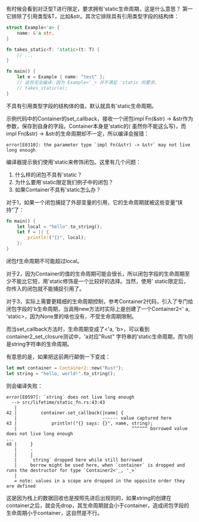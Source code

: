 有时候会看到对泛型T进行限定，要求拥有'static生命周期，这是什么意思？ 第一它排除了引用类型&T，比如&str。其次它排除具有引用类型字段的结构体：

```rust
struct Example<'a> {
    name: &'a str,
}

fn takes_static<T: 'static>(t: T) {
    // ...
}

fn main() {
    let e = Example { name: "test" };
    // 这将无法编译，因为 Example<'_> 并不满足 'static 的要求。
    // takes_static(e);
}
```

不具有引用类型字段的结构体的值，默认就具有'static生命周期。

示例代码中的Container的set_callback，接收一个闭包impl Fn(&str) -> &str作为参数，保存到自身的字段。Container本身是'static的(
虽然你不能这么写)，而impl Fn(&str) -> &str的生命周期却不一定，所以编译会报错：

```
error[E0310]: the parameter type `impl Fn(&str) -> &str` may not live long enough
```

编译器提示我们使用'static来修饰闭包。这里有几个问题：

1. 什么样的闭包不具有'static？
2. 为什么要用'static限定我们例子中的闭包？
3. 如果Container不具有'static怎么办？

对于1，如果一个闭包捕捉了外部变量的引用，它的生命周期就被这些变量“挟持”了：

```rust
fn main() {
    let local = "hello".to_string();
    let f = || {
        println!("{}", local);
    };
}
```

闭包f生命周期不可能超过local。

对于2，因为Container的值的生命周期可能会很长，所以闭包字段的生命周期至少不能比它短，用'static修饰是一个比较好的选择。当然，使用'
static限定后，你传入的闭包就不能捕捉引用了。

对于3，实际上需要更精细的生命周期控制，参考Container2代码，引入了专门给闭包字段的'b生命周期，当调用new方法时实际上是创建了一个Container2<'
a, 'static>，因为None里的啥也没有，不受生命周期限制。

而当set_callback方法时，生命周期变成了<'a, 'b>，可以看到container2_set_closure测试中，'a对应"Rust"
字符串的'static生命周期，而'b则是string字符串的生命周期。

有意思的是，如果把这前两行颠倒一下变成：

```rust
let mut container = Container2::new("Rust");
let string = "hello, world!".to_string();
```

则会编译失败：

```
error[E0597]: `string` does not live long enough
  --> src/lifetime/static_fn.rs:43:43
   |
42 |         container.set_callback(|name| {
   |                                ------ value captured here
43 |             println!("{} says: {}", name, string);
   |                                           ^^^^^^ borrowed value does not live long enough
...
48 |     }
   |     -
   |     |
   |     `string` dropped here while still borrowed
   |     borrow might be used here, when `container` is dropped and runs the destructor for type `Container2<'_, '_>`
   |
   = note: values in a scope are dropped in the opposite order they are defined
```

这是因为栈上的数据回收也是按照先进后出规则的，如果string的创建在container之后，就会先drop，其生命周期就会小于container，造成闭包字段的生命周期小于container，这自然是不行。